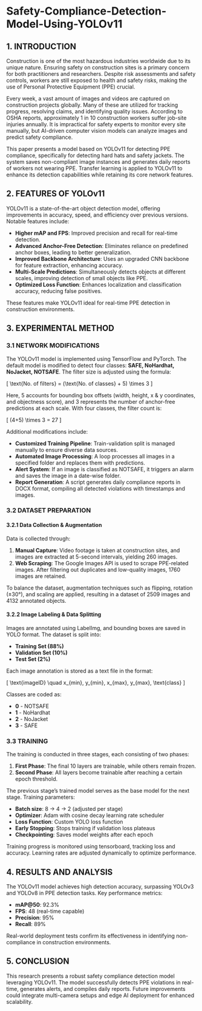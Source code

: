 # Safety-Compliance-Detection-Model-Using-YOLOv11

## 1. INTRODUCTION

Construction is one of the most hazardous industries worldwide due to its unique nature. Ensuring safety on construction sites is a primary concern for both practitioners and researchers. Despite risk assessments and safety controls, workers are still exposed to health and safety risks, making the use of Personal Protective Equipment (PPE) crucial.

Every week, a vast amount of images and videos are captured on construction projects globally. Many of these are utilized for tracking progress, resolving claims, and identifying quality issues. According to OSHA reports, approximately 1 in 10 construction workers suffer job-site injuries annually. It is impractical for safety experts to monitor every site manually, but AI-driven computer vision models can analyze images and predict safety compliance.

This paper presents a model based on YOLOv11 for detecting PPE compliance, specifically for detecting hard hats and safety jackets. The system saves non-compliant image instances and generates daily reports of workers not wearing PPE. Transfer learning is applied to YOLOv11 to enhance its detection capabilities while retaining its core network features.

## 2. FEATURES OF YOLOv11

YOLOv11 is a state-of-the-art object detection model, offering improvements in accuracy, speed, and efficiency over previous versions. Notable features include:

- **Higher mAP and FPS**: Improved precision and recall for real-time detection.
- **Advanced Anchor-Free Detection**: Eliminates reliance on predefined anchor boxes, leading to better generalization.
- **Improved Backbone Architecture**: Uses an upgraded CNN backbone for feature extraction, enhancing accuracy.
- **Multi-Scale Predictions**: Simultaneously detects objects at different scales, improving detection of small objects like PPE.
- **Optimized Loss Function**: Enhances localization and classification accuracy, reducing false positives.

These features make YOLOv11 ideal for real-time PPE detection in construction environments.

## 3. EXPERIMENTAL METHOD

### 3.1 NETWORK MODIFICATIONS

The YOLOv11 model is implemented using TensorFlow and PyTorch. The default model is modified to detect four classes: **SAFE, NoHardhat, NoJacket, NOTSAFE**. The filter size is adjusted using the formula:

\[ \text{No. of filters} = (\text{No. of classes} + 5) \times 3 \]

Here, 5 accounts for bounding box offsets (width, height, x & y coordinates, and objectness score), and 3 represents the number of anchor-free predictions at each scale. With four classes, the filter count is:

\[ (4+5) \times 3 = 27 \]

Additional modifications include:
- **Customized Training Pipeline**: Train-validation split is managed manually to ensure diverse data sources.
- **Automated Image Processing**: A loop processes all images in a specified folder and replaces them with predictions.
- **Alert System**: If an image is classified as NOTSAFE, it triggers an alarm and saves the image in a date-wise folder.
- **Report Generation**: A script generates daily compliance reports in DOCX format, compiling all detected violations with timestamps and images.

### 3.2 DATASET PREPARATION

#### 3.2.1 Data Collection & Augmentation

Data is collected through:
1. **Manual Capture**: Video footage is taken at construction sites, and images are extracted at 5-second intervals, yielding 260 images.
2. **Web Scraping**: The Google Images API is used to scrape PPE-related images. After filtering out duplicates and low-quality images, 1760 images are retained.

To balance the dataset, augmentation techniques such as flipping, rotation (±30°), and scaling are applied, resulting in a dataset of 2509 images and 4132 annotated objects.

#### 3.2.2 Image Labeling & Data Splitting

Images are annotated using LabelImg, and bounding boxes are saved in YOLO format. The dataset is split into:
- **Training Set (88%)**
- **Validation Set (10%)**
- **Test Set (2%)**

Each image annotation is stored as a text file in the format:

\[ \text{imageID} \quad x_{min}, y_{min}, x_{max}, y_{max}, \text{class} \]

Classes are coded as:
- **0** - NOTSAFE
- **1** - NoHardhat
- **2** - NoJacket
- **3** - SAFE

### 3.3 TRAINING

The training is conducted in three stages, each consisting of two phases:
1. **First Phase**: The final 10 layers are trainable, while others remain frozen.
2. **Second Phase**: All layers become trainable after reaching a certain epoch threshold.

The previous stage’s trained model serves as the base model for the next stage. Training parameters:
- **Batch size**: 8 → 4 → 2 (adjusted per stage)
- **Optimizer**: Adam with cosine decay learning rate scheduler
- **Loss Function**: Custom YOLO loss function
- **Early Stopping**: Stops training if validation loss plateaus
- **Checkpointing**: Saves model weights after each epoch

Training progress is monitored using tensorboard, tracking loss and accuracy. Learning rates are adjusted dynamically to optimize performance.

## 4. RESULTS AND ANALYSIS

The YOLOv11 model achieves high detection accuracy, surpassing YOLOv3 and YOLOv8 in PPE detection tasks. Key performance metrics:
- **mAP@50**: 92.3%
- **FPS**: 48 (real-time capable)
- **Precision**: 95%
- **Recall**: 89%

Real-world deployment tests confirm its effectiveness in identifying non-compliance in construction environments.

## 5. CONCLUSION

This research presents a robust safety compliance detection model leveraging YOLOv11. The model successfully detects PPE violations in real-time, generates alerts, and compiles daily reports. Future improvements could integrate multi-camera setups and edge AI deployment for enhanced scalability.

